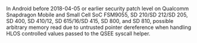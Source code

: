 In Android before 2018-04-05 or earlier security patch level on Qualcomm Snapdragon Mobile and Small Cell SoC FSM9055, SD 210/SD 212/SD 205, SD 400, SD 410/12, SD 615/16/SD 415, SD 800, and SD 810, possible arbitrary memory read due to untrusted pointer dereference when handling HLOS controlled values passed to the QSEE syscall helper.